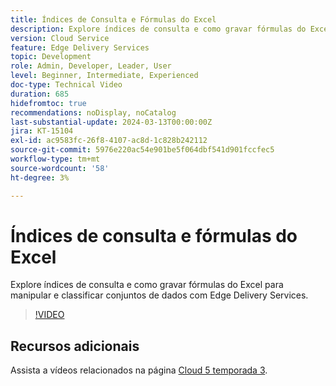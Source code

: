 ```yaml
---
title: Índices de Consulta e Fórmulas do Excel
description: Explore índices de consulta e como gravar fórmulas do Excel para manipular e classificar conjuntos de dados com Edge Delivery Services.
version: Cloud Service
feature: Edge Delivery Services
topic: Development
role: Admin, Developer, Leader, User
level: Beginner, Intermediate, Experienced
doc-type: Technical Video
duration: 685
hidefromtoc: true
recommendations: noDisplay, noCatalog
last-substantial-update: 2024-03-13T00:00:00Z
jira: KT-15104
exl-id: ac9583fc-26f8-4107-ac8d-1c828b242112
source-git-commit: 5976e220ac54e901be5f064dbf541d901fccfec5
workflow-type: tm+mt
source-wordcount: '58'
ht-degree: 3%

---
```


# Índices de consulta e fórmulas do Excel

Explore índices de consulta e como gravar fórmulas do Excel para manipular e classificar conjuntos de dados com Edge Delivery Services.

>[!VIDEO](https://video.tv.adobe.com/v/3427787/?learn=on)

## Recursos adicionais

Assista a vídeos relacionados na página [Cloud 5 temporada 3](../cloud5-season-3.md).
